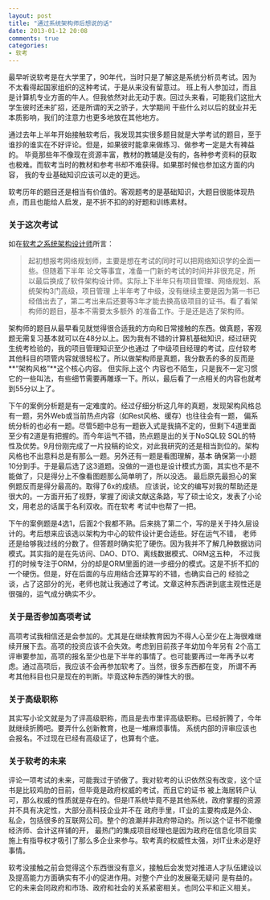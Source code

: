 ```yaml
---
layout: post
title: "通过系统架构师后想说的话"
date: 2013-01-12 20:08
comments: true
categories:
- 软考
---
```


最早听说软考是在大学里了，90年代，当时只是了解这是系统分析员考试。因为不太看得起国家组织的这种考试，于是从来没有留意过。
班上有人参加过，而且是计算机专业方面的牛人。但我依然对此无动于衷。回过头来看，可能我们这批大学生彼时还未扩招，还是所谓的天之骄子，大学期间
干些什么对以后的就业并无本质影响，我们的注意力也更多地放在其他地方。

通过去年上半年开始接触软考后，我发现其实很多题目就是大学考试的题目，至于谁抄的谁实在不好评论。但是，如果彼时能拿来做练习、做参考一定是大有裨益的。
毕竟那些年不像现在资源丰富，教材的教辅是没有的，各种参考资料的获取也极难。而软考当时的教材和参考书却不难获得。如果那时候也参加这方面的内容，
我的专业基础知识应该可以走的更远。

软考历年的题目还是相当有价值的。客观题考的是基础知识，大题目很能体现热点，而且也能给人启发，是不折不扣的的好题和训练素材。

### 关于这次考试

如在[软考之系统架构设计师](/blog/2012/11/04/ruankao-xi-tong-jia-gou-she-ji-shi/)所言：

> 起初想报考网络规划师，主要是想在考试的同时可以把网络知识学的全面一些。但随着下半年 论文等事宜，准备一门新的考试的时间并非很充足，所以最后换成了软件架构设计师。实际上下半年只有项目管理、网络规划、系统架构3门高级，项目管理 上半年考了中级，没有继续主要是因为第一书已经借出去了，第二考出来后还要等3年才能去换高级项目的证书。看了看架构师的题目，基本不需要太多额外 的准备工作。于是还是选了架构师。

架构师的题目从最早看见就觉得很合适我的方向和日常接触的东西。做真题，客观题无需复习基本就可以在48分以上。因为我有不错的计算机基础知识，经过研究生统考检验的，我的项目管理知识至少也通过
了中级项目经理的考试，应付软考其他科目的项管内容就很轻松了。所以做架构师是真题，我分数丢的多的反而是**“架构风格”**这个核心内容。 但实际上这个
内容也不陌生，只是我不一定习惯它的一些叫法，有些细节需要再雕琢一下。所以，最后看了一点相关的内容也就考到55分以上了。

下午的案例分析题是有一定难度的。经过仔细分析这几年的真题，发现架构风格总有一题，另外Web或当前热点内容（如Rest风格、缓存）也往往会有一题，
偏系统分析的也必有一题。尽管5题中总有一题嵌入式是我搞不定的，但剩下4道里面至少有2道是有把握的。而今年运气不错，热点题是出的关于NoSQL较
SQL的特性及优势。9月份刚完成了一片投稿的论文，对此我研究的还是相当到位的。架构风格也不出意料总是有那么一题。另外还有一题是看图理解，基本
确保第一小题10分到手。于是最后选了这3道题。没做的一道也是设计模式方面，其实也不是不能做了，只是得分上不像看图题那么简单明了，所以没选。
最后原先最担心的案例题反而是得分最高的。取得了6x的成绩。
应该说，论文的编写对我的帮助还是很大的。一方面开拓了视野，掌握了阅读文献这条路，写了硕士论文，发表了小论文，用老总的话属于名利双收。而在软考
考试中也帮了一把。

下午的案例题是4选1，后面2个我都不熟。后来挑了第二个，写的是关于持久层设计的。考后想来应该选以架构为中心的软件设计更合适些。好在运气不错，
老师还是给够我过线的分数了。但答题时确实犯了硬伤。因为我并不了解几种数据访问模式。其实指的是在先访问、DAO、DTO、离线数据模式、ORM这五种，
不过我打的时候专注于ORM，分的却是ORM里面的进一步细分的模式。这是不折不扣的一个硬伤。但是，好在后面的与应用结合还算写的不错，也确实自己的
经验之谈，占了这部分的光，老师也就让我通过了考试。文章这种东西讲到底主观性还是很强的，运气成分确实不少。


### 关于是否参加高项考试

高项考试我相信还是会参加的。尤其是在继续教育因为不得人心至少在上海很难继续开展下去。高项的投资应该不会失效。考虑到目前孩子年幼加今年另有
2个高工评审要参加，高项的报名至少也是下半年的事情了。也可能要再过一年再予以考虑。通过高项后，我应该不会再参加软考了。当然，很多东西都在变，
所谓不再考其他科目也只是现在的判断。毕竟这种东西的弹性大的很。

### 关于高级职称

其实写小论文就是为了评高级职称，而且是去市里评高级职称。已经折腾了，今年就继续折腾吧。要弄什么创新教育，也是一堆麻烦事情。
系统内部的评审应该也会报名。不过现在已经有高级证了，也算有个底。

### 关于软考的未来

评论一项考试的未来，可能我过于骄傲了。我对软考的认识依然没有改变，这个证书是比较鸡肋的目前，但毕竟是政府权威的考试，而且它的证书
被上海居转户认可，那么权威的性质就是存在的。但是IT系统毕竟不是其他系统，政府掌握的资源并不具有决定性，大部分高科技企业并不在
政府手里，IT业的主要构成是外企、私企，包括很多的互联网公司。整个的浪潮并非政府带动的。所以这个证书不能像经济师、会计这样铺的开，
最热门的集成项目经理也是因为政府在信息化项目实施上有指导权才吸引了那么多企业来参与。软考真的权威性太强，对IT业未必是好事情。

软考没接触之前会觉得这个东西很没有意义，接触后会发觉对推进人才队伍建设以及提高能力方面确实有不小的促进作用。对整个产业的发展毫无疑问
是有益的。它的未来会同政府和市场、政府和社会的关系紧密相关。也同公平和正义相关。


